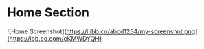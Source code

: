 # Home Section
![Home Screenshot](https://i.ibb.co/abcd1234/my-screenshot.png](https://ibb.co.com/cKMWDYQH)
